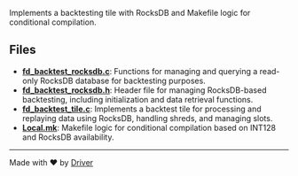 <!--------------------------------------------------------------------------------->
<!-- IMPORTANT: This file is auto-generated by Driver (https://driver.ai). -------->
<!-- Manual edits may be overwritten on future commits. --------------------------->
<!--------------------------------------------------------------------------------->

Implements a backtesting tile with RocksDB and Makefile logic for conditional compilation.


## Files
- **[fd_backtest_rocksdb.c](fd_backtest_rocksdb.c.md)**: Functions for managing and querying a read-only RocksDB database for backtesting purposes.
- **[fd_backtest_rocksdb.h](fd_backtest_rocksdb.h.md)**: Header file for managing RocksDB-based backtesting, including initialization and data retrieval functions.
- **[fd_backtest_tile.c](fd_backtest_tile.c.md)**: Implements a backtest tile for processing and replaying data using RocksDB, handling shreds, and managing slots.
- **[Local.mk](Local.mk.md)**: Makefile logic for conditional compilation based on INT128 and RocksDB availability.

---
Made with ❤️ by [Driver](https://www.driver.ai/)